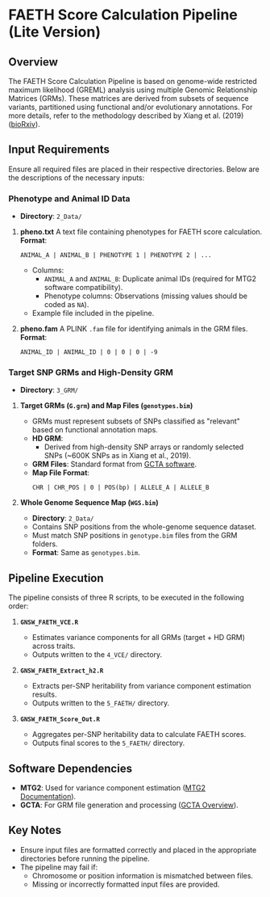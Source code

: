 # FAETH Score Calculation Pipeline (Lite Version)

## Overview
The FAETH Score Calculation Pipeline is based on genome-wide restricted maximum likelihood (GREML) analysis using multiple Genomic Relationship Matrices (GRMs). 
These matrices are derived from subsets of sequence variants, partitioned using functional and/or evolutionary annotations. For more details, refer to the methodology described by Xiang et al. (2019) ([bioRxiv](https://www.biorxiv.org/content/10.1101/601658v2)).

## Input Requirements
Ensure all required files are placed in their respective directories. Below are the descriptions of the necessary inputs:

### Phenotype and Animal ID Data
- **Directory**: `2_Data/`
1. **pheno.txt**
   A text file containing phenotypes for FAETH score calculation.
   **Format**:
   ```
   ANIMAL_A | ANIMAL_B | PHENOTYPE 1 | PHENOTYPE 2 | ...
   ```
   - Columns:
     - `ANIMAL_A` and `ANIMAL_B`: Duplicate animal IDs (required for MTG2 software compatibility).
     - Phenotype columns: Observations (missing values should be coded as `NA`).
   - Example file included in the pipeline.

2. **pheno.fam**
   A PLINK `.fam` file for identifying animals in the GRM files.
   **Format**:
   ```
   ANIMAL_ID | ANIMAL_ID | 0 | 0 | 0 | -9
   ```

### Target SNP GRMs and High-Density GRM
- **Directory**: `3_GRM/`
1. **Target GRMs (`G.grm`) and Map Files (`genotypes.bim`)**
   - GRMs must represent subsets of SNPs classified as "relevant" based on functional annotation maps.
   - **HD GRM**:
     - Derived from high-density SNP arrays or randomly selected SNPs (~600K SNPs as in Xiang et al., 2019).
   - **GRM Files**: Standard format from [GCTA software](https://cnsgenomics.com/software/gcta/#Overview).
   - **Map File Format**:
     ```
     CHR | CHR_POS | 0 | POS(bp) | ALLELE_A | ALLELE_B
     ```

2. **Whole Genome Sequence Map (`WGS.bim`)**
   - **Directory**: `2_Data/`
   - Contains SNP positions from the whole-genome sequence dataset.
   - Must match SNP positions in `genotype.bim` files from the GRM folders.
   - **Format**: Same as `genotypes.bim`.

## Pipeline Execution
The pipeline consists of three R scripts, to be executed in the following order:

1. **`GNSW_FAETH_VCE.R`**
   - Estimates variance components for all GRMs (target + HD GRM) across traits.
   - Outputs written to the `4_VCE/` directory.

2. **`GNSW_FAETH_Extract_h2.R`**
   - Extracts per-SNP heritability from variance component estimation results.
   - Outputs written to the `5_FAETH/` directory.

3. **`GNSW_FAETH_Score_Out.R`**
   - Aggregates per-SNP heritability data to calculate FAETH scores.
   - Outputs final scores to the `5_FAETH/` directory.

## Software Dependencies
- **MTG2**: Used for variance component estimation ([MTG2 Documentation](https://sites.google.com/site/honglee0707/mtg2)).
- **GCTA**: For GRM file generation and processing ([GCTA Overview](https://cnsgenomics.com/software/gcta/#Overview)).

## Key Notes
- Ensure input files are formatted correctly and placed in the appropriate directories before running the pipeline.
- The pipeline may fail if:
  - Chromosome or position information is mismatched between files.
  - Missing or incorrectly formatted input files are provided.
